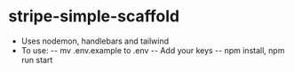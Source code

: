 # stripe-simple-scaffold

- Uses nodemon, handlebars and tailwind
- To use:
-- mv .env.example to .env
-- Add your keys
-- npm install, npm run start